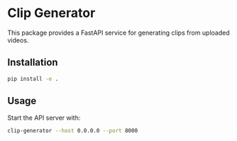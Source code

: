 # Clip Generator

This package provides a FastAPI service for generating clips from uploaded videos.

## Installation

```bash
pip install -e .
```

## Usage

Start the API server with:

```bash
clip-generator --host 0.0.0.0 --port 8000
```
